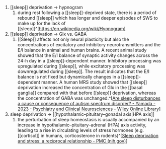 1. [[sleep]] deprivation → hypnogram
	1. during rest following a [[sleep]]-deprived state, there is a period of rebound [[sleep]] which has longer and deeper episodes of SWS to make up for the lack of [[sleep]]^[https://en.wikipedia.org/wiki/Hypnogram]
2. [[sleep]] deprivation → Glx vs. GABA
	1. [[Sleep]] affects not only neural plasticity but also the concentrations of excitatory and inhibitory neurotransmitters and the E/I balance in animal and human brains. A recent animal study showed that the E/I balance of synaptic activity changes across the 24-h day in a [[sleep]]-dependent manner. Inhibitory processing was upregulated during [[sleep]], while excitatory processing was downregulated during [[sleep]]. The result indicates that the E/I balance is not fixed but dynamically changes in a [[sleep]]-dependent manner. A human MRS study showed that [[sleep]] deprivation increased the concentration of Glx in the [[basal ganglia]] compared with that before [[sleep]] deprivation, whereas the concentration of GABA was unchanged.^[[Are sleep disturbances a cause or consequence of autism spectrum disorder? - Yamada - 2023 - Psychiatry and Clinical Neurosciences - Wiley Online Library](https://onlinelibrary.wiley.com/doi/10.1111/pcn.13550)]
3. sleep deprivation → [[hypothalamic–pituitary–gonadal axis|HPA axis]]
	1. the perturbation of sleep homeostasis is usually accompanied by an increase in hypothalamic–pituitary–adrenal (HPA) axis activity, leading to a rise in circulating levels of stress hormones (e.g. [[cortisol]] in humans, corticosterone in rodents)^[[Sleep deprivation and stress: a reciprocal relationship - PMC (nih.gov)](https://www.ncbi.nlm.nih.gov/pmc/articles/PMC7202382/)]